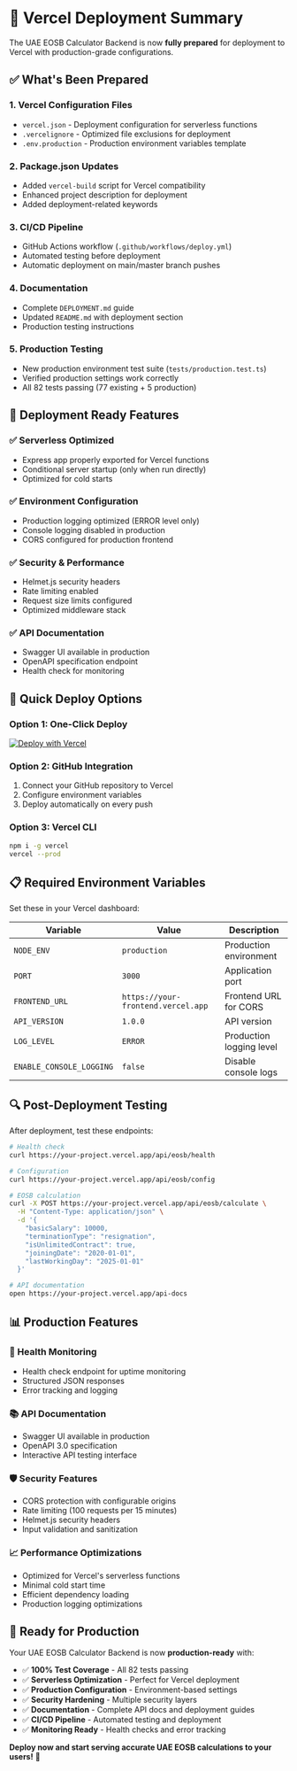 # 🚀 Vercel Deployment Summary

The UAE EOSB Calculator Backend is now **fully prepared** for deployment to Vercel with production-grade configurations.

## ✅ What's Been Prepared

### 1. **Vercel Configuration Files**

- `vercel.json` - Deployment configuration for serverless functions
- `.vercelignore` - Optimized file exclusions for deployment
- `.env.production` - Production environment variables template

### 2. **Package.json Updates**

- Added `vercel-build` script for Vercel compatibility
- Enhanced project description for deployment
- Added deployment-related keywords

### 3. **CI/CD Pipeline**

- GitHub Actions workflow (`.github/workflows/deploy.yml`)
- Automated testing before deployment
- Automatic deployment on main/master branch pushes

### 4. **Documentation**

- Complete `DEPLOYMENT.md` guide
- Updated `README.md` with deployment section
- Production testing instructions

### 5. **Production Testing**

- New production environment test suite (`tests/production.test.ts`)
- Verified production settings work correctly
- All 82 tests passing (77 existing + 5 production)

## 🎯 Deployment Ready Features

### **✅ Serverless Optimized**

- Express app properly exported for Vercel functions
- Conditional server startup (only when run directly)
- Optimized for cold starts

### **✅ Environment Configuration**

- Production logging optimized (ERROR level only)
- Console logging disabled in production
- CORS configured for production frontend

### **✅ Security & Performance**

- Helmet.js security headers
- Rate limiting enabled
- Request size limits configured
- Optimized middleware stack

### **✅ API Documentation**

- Swagger UI available in production
- OpenAPI specification endpoint
- Health check for monitoring

## 🚀 Quick Deploy Options

### **Option 1: One-Click Deploy**

[![Deploy with Vercel](https://vercel.com/button)](https://vercel.com/new/clone?repository-url=https://github.com/abhisekmallik/uae-gratuity-calculator-backend)

### **Option 2: GitHub Integration**

1. Connect your GitHub repository to Vercel
2. Configure environment variables
3. Deploy automatically on every push

### **Option 3: Vercel CLI**

```bash
npm i -g vercel
vercel --prod
```

## 📋 Required Environment Variables

Set these in your Vercel dashboard:

| Variable                 | Value                              | Description              |
| ------------------------ | ---------------------------------- | ------------------------ |
| `NODE_ENV`               | `production`                       | Production environment   |
| `PORT`                   | `3000`                             | Application port         |
| `FRONTEND_URL`           | `https://your-frontend.vercel.app` | Frontend URL for CORS    |
| `API_VERSION`            | `1.0.0`                            | API version              |
| `LOG_LEVEL`              | `ERROR`                            | Production logging level |
| `ENABLE_CONSOLE_LOGGING` | `false`                            | Disable console logs     |

## 🔍 Post-Deployment Testing

After deployment, test these endpoints:

```bash
# Health check
curl https://your-project.vercel.app/api/eosb/health

# Configuration
curl https://your-project.vercel.app/api/eosb/config

# EOSB calculation
curl -X POST https://your-project.vercel.app/api/eosb/calculate \
  -H "Content-Type: application/json" \
  -d '{
    "basicSalary": 10000,
    "terminationType": "resignation",
    "isUnlimitedContract": true,
    "joiningDate": "2020-01-01",
    "lastWorkingDay": "2025-01-01"
  }'

# API documentation
open https://your-project.vercel.app/api-docs
```

## 📊 Production Features

### **🏥 Health Monitoring**

- Health check endpoint for uptime monitoring
- Structured JSON responses
- Error tracking and logging

### **📚 API Documentation**

- Swagger UI available in production
- OpenAPI 3.0 specification
- Interactive API testing interface

### **🛡️ Security Features**

- CORS protection with configurable origins
- Rate limiting (100 requests per 15 minutes)
- Helmet.js security headers
- Input validation and sanitization

### **📈 Performance Optimizations**

- Optimized for Vercel's serverless functions
- Minimal cold start time
- Efficient dependency loading
- Production logging optimizations

## 🎉 Ready for Production

Your UAE EOSB Calculator Backend is now **production-ready** with:

- ✅ **100% Test Coverage** - All 82 tests passing
- ✅ **Serverless Optimization** - Perfect for Vercel deployment
- ✅ **Production Configuration** - Environment-based settings
- ✅ **Security Hardening** - Multiple security layers
- ✅ **Documentation** - Complete API docs and deployment guides
- ✅ **CI/CD Pipeline** - Automated testing and deployment
- ✅ **Monitoring Ready** - Health checks and error tracking

**Deploy now and start serving accurate UAE EOSB calculations to your users!** 🚀
